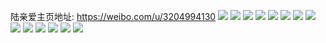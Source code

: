 陆亲爱主页地址: https://weibo.com/u/3204994130 
![](https://wx4.sinaimg.cn/mw2000/bf085452ly1h83v21tguxj21sf23au0y.jpg) 
![](https://wx4.sinaimg.cn/mw2000/bf085452ly1h83v1zz5wdj22c03407wj.jpg) 
![](https://wx4.sinaimg.cn/mw2000/bf085452ly1h83v23qu9yj22c0340e84.jpg) 
![](https://wx4.sinaimg.cn/mw2000/bf085452ly1h83v24onnhj22c0340u0y.jpg) 
![](https://wx4.sinaimg.cn/mw2000/bf085452ly1h83v22pol1j22c03401kz.jpg) 
![](https://wx4.sinaimg.cn/mw2000/bf085452ly1h83v25js4hj22c03407wj.jpg) 
![](https://wx4.sinaimg.cn/mw2000/bf085452ly1h83v2gmadzj22dr36cnpi.jpg) 
![](https://wx4.sinaimg.cn/mw2000/bf085452ly1h6z2qrty41j22c03414qt.jpg) 
![](https://wx4.sinaimg.cn/mw2000/bf085452ly1h6z2r6a0q3j21r02c0u0x.jpg) 
![](https://wx4.sinaimg.cn/mw2000/bf085452ly1h6z2s2iyx6j22c033y7wi.jpg) 
![](https://wx4.sinaimg.cn/mw2000/bf085452ly1h6z2rf3qoxj22c02c0e83.jpg) 
![](https://wx4.sinaimg.cn/mw2000/bf085452ly1h6z2rd9begj224836chdw.jpg) 
![](https://wx4.sinaimg.cn/mw2000/bf085452ly1h6z2rssfooj21s035su0y.jpg) 
![](https://wx4.sinaimg.cn/mw2000/bf085452gy1h6rv45ikqmj22c033zkjo.jpg) 
